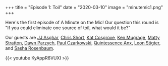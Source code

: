 +++
title = "Episode 1: Toil"
date = "2020-03-10"
image = "minutemic1.png"
+++

Here's the first episode of A Minute on the Mic! Our question this round is
"If you could eliminate one source of toil, what would it be?"

Our guests are [JJ Asghar](https://twitter.com/jjasghar),
[Chris Short](https://twitter.com/ChrisShort),
[Kat Cosgrove](https://twitter.com/Dixie3Flatline),
[Ken Mugrage](https://twitter.com/kmugrage),
[Matty Stratton](https://twitter.com/mattstratton),
[Dawn Parzych](https://twitter.com/dparzych),
[Paul Czarkowski](https://twitter.com/pczarkowski),
[Quintessence Anx](https://twitter.com/QuintessenceAnx),
[Leon Stigter](https://twitter.com/retgits), and
[Sasha Rosenbaum](https://twitter.com/DivineOps).

{{< youtube KyAppR6VUXI >}}
